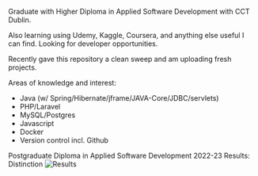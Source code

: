 Graduate with Higher Diploma in Applied Software Development with CCT Dublin. 

Also learning using Udemy, Kaggle, Coursera, and anything else useful I can find. Looking for developer opportunities.

Recently gave this repository a clean sweep and am uploading fresh projects.

Areas of knowledge and interest: 
- Java (w/ Spring/Hibernate/jframe/JAVA-Core/JDBC/servlets)
- PHP/Laravel
- MySQL/Postgres
- Javascript
- Docker
- Version control incl. Github

Postgraduate Diploma in Applied Software Development 2022-23 Results: Distinction
![Results](https://github.com/Strawhorse/Strawhorse/assets/47267071/32840430-48b7-4858-b449-2d905a8948c8)

